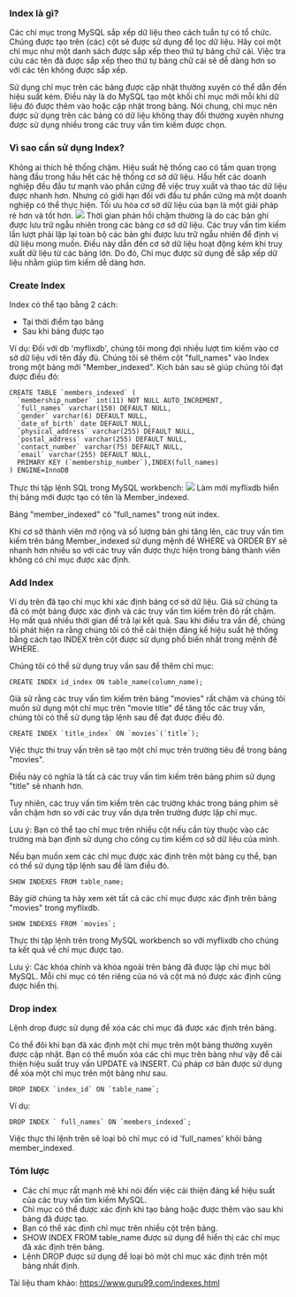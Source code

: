 ### Index là gì?
Các chỉ mục trong MySQL sắp xếp dữ liệu theo cách tuần tự có tổ chức. Chúng được tạo trên (các) cột sẽ được sử dụng để lọc dữ liệu. Hãy coi một chỉ mục như một danh sách được sắp xếp theo thứ tự bảng chữ cái. Việc tra cứu các tên đã được sắp xếp theo thứ tự bảng chữ cái sẽ dễ dàng hơn so với các tên không được sắp xếp.

Sử dụng chỉ mục trên các bảng được cập nhật thường xuyên có thể dẫn đến hiệu suất kém. Điều này là do MySQL tạo một khối chỉ mục mới mỗi khi dữ liệu đó được thêm vào hoặc cập nhật trong bảng. Nói chung, chỉ mục nên được sử dụng trên các bảng có dữ liệu không thay đổi thường xuyên nhưng được sử dụng nhiều trong các truy vấn tìm kiếm được chọn.

### Vì sao cần sử dụng Index?
Không ai thích hệ thống chậm. Hiệu suất hệ thống cao có tầm quan trọng hàng đầu trong hầu hết các hệ thống cơ sở dữ liệu. Hầu hết các doanh nghiệp đều đầu tư mạnh vào phần cứng để việc truy xuất và thao tác dữ liệu được nhanh hơn. Nhưng có giới hạn đối với đầu tư phần cứng mà một doanh nghiệp có thể thực hiện. Tối ưu hóa cơ sở dữ liệu của bạn là một giải pháp rẻ hơn và tốt hơn.
![](https://images.viblo.asia/e1978ca0-56af-41ad-834f-0e14c881d868.PNG)
Thời gian phản hồi chậm thường là do các bản ghi được lưu trữ ngẫu nhiên trong các bảng cơ sở dữ liệu. Các truy vấn tìm kiếm lần lượt phải lặp lại toàn bộ các bản ghi được lưu trữ ngẫu nhiên để định vị dữ liệu mong muốn. Điều này dẫn đến cơ sở dữ liệu hoạt động kém khi truy xuất dữ liệu từ các bảng lớn. Do đó, Chỉ mục được sử dụng để sắp xếp dữ liệu nhằm giúp tìm kiếm dễ dàng hơn.

### Create Index
Index có thể tạo bằng 2 cách:
- Tại thời điểm tạo bảng
- Sau khi bảng được tạo

Ví dụ: Đối với db 'myflixdb', chúng tôi mong đợi nhiều lượt tìm kiếm vào cơ sở dữ liệu với tên đầy đủ.
Chúng tôi sẽ thêm cột "full_names" vào Index trong một bảng mới "Member_indexed".
Kịch bản sau sẽ giúp chúng tôi đạt được điều đó:
```
CREATE TABLE `members_indexed` (
  `membership_number` int(11) NOT NULL AUTO_INCREMENT,
  `full_names` varchar(150) DEFAULT NULL,
  `gender` varchar(6) DEFAULT NULL,
  `date_of_birth` date DEFAULT NULL,
  `physical_address` varchar(255) DEFAULT NULL,
  `postal_address` varchar(255) DEFAULT NULL,
  `contact_number` varchar(75) DEFAULT NULL,
  `email` varchar(255) DEFAULT NULL,
  PRIMARY KEY (`membership_number`),INDEX(full_names)
) ENGINE=InnoDB
```
Thực thi tập lệnh SQL trong MySQL workbench:
![](https://images.viblo.asia/5e99f856-f206-4fe1-a0b8-bcbca8daf09b.PNG)
Làm mới myflixdb hiển thị bảng mới được tạo có tên là Member_indexed.

Bảng "member_indexed" có "full_names" trong nút index.

Khi cơ sở thành viên mở rộng và số lượng bản ghi tăng lên, các truy vấn tìm kiếm trên bảng Member_indexed sử dụng mệnh đề WHERE và ORDER BY sẽ nhanh hơn nhiều so với các truy vấn được thực hiện trong bảng thành viên không có chỉ mục được xác định.

### Add Index
Ví dụ trên đã tạo chỉ mục khi xác định bảng cơ sở dữ liệu. Giả sử chúng ta đã có một bảng được xác định và các truy vấn tìm kiếm trên đó rất chậm. Họ mất quá nhiều thời gian để trả lại kết quả. Sau khi điều tra vấn đề, chúng tôi phát hiện ra rằng chúng tôi có thể cải thiện đáng kể hiệu suất hệ thống bằng cách tạo INDEX trên cột được sử dụng phổ biến nhất trong mệnh đề WHERE.

Chúng tôi có thể sử dụng truy vấn sau để thêm chỉ mục:
```
CREATE INDEX id_index ON table_name(column_name);
```
Giả sử rằng các truy vấn tìm kiếm trên bảng "movies" rất chậm và chúng tôi muốn sử dụng một chỉ mục trên "movie title" để tăng tốc các truy vấn, chúng tôi có thể sử dụng tập lệnh sau để đạt được điều đó.
```
CREATE INDEX `title_index` ON `movies`(`title`);
```
Việc thực thi truy vấn trên sẽ tạo một chỉ mục trên trường tiêu đề trong bảng "movies".

Điều này có nghĩa là tất cả các truy vấn tìm kiếm trên bảng phim sử dụng "title" sẽ nhanh hơn.

Tuy nhiên, các truy vấn tìm kiếm trên các trường khác trong bảng phim sẽ vẫn chậm hơn so với các truy vấn dựa trên trường được lập chỉ mục.

Lưu ý: Bạn có thể tạo chỉ mục trên nhiều cột nếu cần tùy thuộc vào các trường mà bạn định sử dụng cho công cụ tìm kiếm cơ sở dữ liệu của mình.

Nếu bạn muốn xem các chỉ mục được xác định trên một bảng cụ thể, bạn có thể sử dụng tập lệnh sau để làm điều đó.
```
SHOW INDEXES FROM table_name;
```
Bây giờ chúng ta hãy xem xét tất cả các chỉ mục được xác định trên bảng "movies" trong myflixdb.
```
SHOW INDEXES FROM `movies`;
```
Thực thi tập lệnh trên trong MySQL workbench so với myflixdb cho chúng ta kết quả về chỉ mục được tạo.

Lưu ý: Các khóa chính và khóa ngoài trên bảng đã được lập chỉ mục bởi MySQL. Mỗi chỉ mục có tên riêng của nó và cột mà nó được xác định cũng được hiển thị.

### Drop index
Lệnh drop được sử dụng để xóa các chỉ mục đã được xác định trên bảng.

Có thể đôi khi bạn đã xác định một chỉ mục trên một bảng thường xuyên được cập nhật. Bạn có thể muốn xóa các chỉ mục trên bảng như vậy để cải thiện hiệu suất truy vấn UPDATE và INSERT. Cú pháp cơ bản được sử dụng để xóa một chỉ mục trên một bảng như sau.
```
DROP INDEX `index_id` ON `table_name`;
```
Ví dụ:
```
DROP INDEX ` full_names` ON `members_indexed`;
```

Việc thực thi lệnh trên sẽ loại bỏ chỉ mục có id 'full_names' khỏi bảng member_indexed.

### Tóm lược
- Các chỉ mục rất mạnh mẽ khi nói đến việc cải thiện đáng kể hiệu suất của các truy vấn tìm kiếm MySQL.
- Chỉ mục có thể được xác định khi tạo bảng hoặc được thêm vào sau khi bảng đã được tạo.
- Bạn có thể xác định chỉ mục trên nhiều cột trên bảng.
- SHOW INDEX FROM table_name được sử dụng để hiển thị các chỉ mục đã xác định trên bảng.
- Lệnh DROP được sử dụng để loại bỏ một chỉ mục xác định trên một bảng nhất định.

Tài liệu tham khảo: https://www.guru99.com/indexes.html